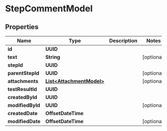 

# StepCommentModel


## Properties

| Name | Type | Description | Notes |
|------------ | ------------- | ------------- | -------------|
|**id** | **UUID** |  |  |
|**text** | **String** |  |  [optional] |
|**stepId** | **UUID** |  |  |
|**parentStepId** | **UUID** |  |  [optional] |
|**attachments** | [**List&lt;AttachmentModel&gt;**](AttachmentModel.md) |  |  [optional] |
|**testResultId** | **UUID** |  |  |
|**createdById** | **UUID** |  |  |
|**modifiedById** | **UUID** |  |  [optional] |
|**createdDate** | **OffsetDateTime** |  |  |
|**modifiedDate** | **OffsetDateTime** |  |  [optional] |



